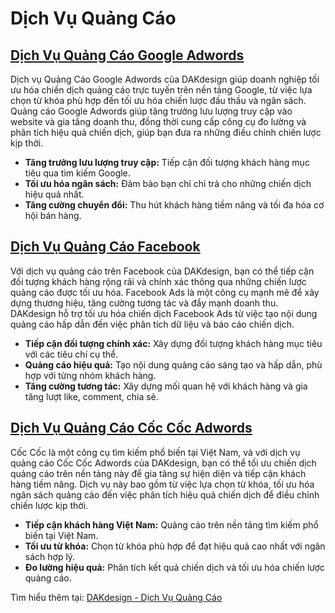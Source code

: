# Dịch Vụ Quảng Cáo

## [Dịch Vụ Quảng Cáo Google Adwords](https://www.dakdesign.net/dich-vu-quang-cao-google-adwords/)
Dịch vụ Quảng Cáo Google Adwords của DAKdesign giúp doanh nghiệp tối ưu hóa chiến dịch quảng cáo trực tuyến trên nền tảng Google, từ việc lựa chọn từ khóa phù hợp đến tối ưu hóa chiến lược đấu thầu và ngân sách. Quảng cáo Google Adwords giúp tăng trưởng lưu lượng truy cập vào website và gia tăng doanh thu, đồng thời cung cấp công cụ đo lường và phân tích hiệu quả chiến dịch, giúp bạn đưa ra những điều chỉnh chiến lược kịp thời.

- **Tăng trưởng lưu lượng truy cập:** Tiếp cận đối tượng khách hàng mục tiêu qua tìm kiếm Google.
- **Tối ưu hóa ngân sách:** Đảm bảo bạn chỉ chi trả cho những chiến dịch hiệu quả nhất.
- **Tăng cường chuyển đổi:** Thu hút khách hàng tiềm năng và tối đa hóa cơ hội bán hàng.

## [Dịch Vụ Quảng Cáo Facebook](https://www.dakdesign.net/dich-vu-quang-cao-facebook/)
Với dịch vụ quảng cáo trên Facebook của DAKdesign, bạn có thể tiếp cận đối tượng khách hàng rộng rãi và chính xác thông qua những chiến lược quảng cáo được tối ưu hóa. Facebook Ads là một công cụ mạnh mẽ để xây dựng thương hiệu, tăng cường tương tác và đẩy mạnh doanh thu. DAKdesign hỗ trợ tối ưu hóa chiến dịch Facebook Ads từ việc tạo nội dung quảng cáo hấp dẫn đến việc phân tích dữ liệu và báo cáo chiến dịch.

- **Tiếp cận đối tượng chính xác:** Xây dựng đối tượng khách hàng mục tiêu với các tiêu chí cụ thể.
- **Quảng cáo hiệu quả:** Tạo nội dung quảng cáo sáng tạo và hấp dẫn, phù hợp với từng nhóm khách hàng.
- **Tăng cường tương tác:** Xây dựng mối quan hệ với khách hàng và gia tăng lượt like, comment, chia sẻ.

## [Dịch Vụ Quảng Cáo Cốc Cốc Adwords](https://www.dakdesign.net/dich-vu-quang-cao-coc-coc-adwords/)
Cốc Cốc là một công cụ tìm kiếm phổ biến tại Việt Nam, và với dịch vụ quảng cáo Cốc Cốc Adwords của DAKdesign, bạn có thể tối ưu chiến dịch quảng cáo trên nền tảng này để gia tăng sự hiện diện và tiếp cận khách hàng tiềm năng. Dịch vụ này bao gồm từ việc lựa chọn từ khóa, tối ưu hóa ngân sách quảng cáo đến việc phân tích hiệu quả chiến dịch để điều chỉnh chiến lược kịp thời.

- **Tiếp cận khách hàng Việt Nam:** Quảng cáo trên nền tảng tìm kiếm phổ biến tại Việt Nam.
- **Tối ưu từ khóa:** Chọn từ khóa phù hợp để đạt hiệu quả cao nhất với ngân sách hợp lý.
- **Đo lường hiệu quả:** Phân tích kết quả chiến dịch và tối ưu hóa chiến lược quảng cáo.

Tìm hiểu thêm tại: [DAKdesign - Dịch Vụ Quảng Cáo](https://www.dakdesign.net/vi/dich-vu/dich-vu-quang-cao/)
